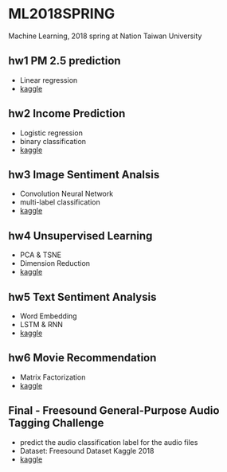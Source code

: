 # ML2018SPRING
Machine Learning, 2018 spring at Nation Taiwan University 

## hw1 PM 2.5 prediction
* Linear regression
* [kaggle](https://www.kaggle.com/c/ml-2018spring-hw1)

## hw2 Income Prediction
* Logistic regression
* binary classification
* [kaggle](https://www.kaggle.com/c/ntu-ml2018spring-hw2)

## hw3 Image Sentiment Analsis
* Convolution Neural Network
* multi-label classification
* [kaggle](https://www.kaggle.com/c/ml-2018spring-hw3)

## hw4 Unsupervised Learning 
* PCA & TSNE
* Dimension Reduction
* [kaggle](https://www.kaggle.com/c/ml2018spring-hw4-v2)

## hw5 Text Sentiment Analysis
* Word Embedding
* LSTM & RNN
* [kaggle](https://www.kaggle.com/c/ml-2018spring-hw5)

## hw6 Movie Recommendation
* Matrix Factorization
* [kaggle](https://www.kaggle.com/c/ml2018-spring-hw6/overview)

## Final - Freesound General-Purpose Audio Tagging Challenge
* predict the audio classification label for the audio files
* Dataset: Freesound Dataset Kaggle 2018 
* [kaggle](https://www.kaggle.com/c/freesound-audio-tagging/overview)